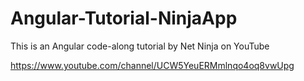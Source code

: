 # Angular-Tutorial-NinjaApp

This is an Angular code-along tutorial by Net Ninja on YouTube 

https://www.youtube.com/channel/UCW5YeuERMmlnqo4oq8vwUpg
